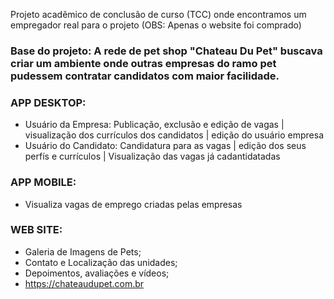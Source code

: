 Projeto acadêmico de conclusão de curso (TCC) onde encontramos um empregador real para o projeto (OBS: Apenas o website foi comprado)

### Base do projeto: A rede de pet shop "Chateau Du Pet" buscava criar um ambiente onde outras empresas do ramo pet pudessem contratar candidatos com maior facilidade.

### APP DESKTOP:

- Usuário da Empresa: Publicação, exclusão e edição de vagas | visualização dos currículos dos candidatos | edição do usuário empresa 
- Usuário do Candidato: Candidatura para as vagas | edição dos seus perfís e currículos | Visualização das vagas já cadantidatadas

### APP MOBILE:

- Visualiza vagas de emprego criadas pelas empresas

### WEB SITE:

- Galeria de Imagens de Pets;
- Contato e Localização das unidades;
- Depoimentos, avaliações e vídeos;
- https://chateaudupet.com.br
